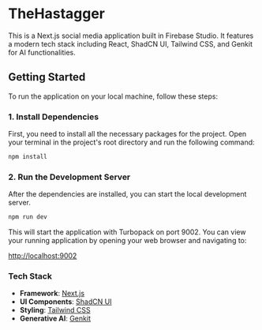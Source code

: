 # TheHastagger

This is a Next.js social media application built in Firebase Studio. It features a modern tech stack including React, ShadCN UI, Tailwind CSS, and Genkit for AI functionalities.

## Getting Started

To run the application on your local machine, follow these steps:

### 1. Install Dependencies

First, you need to install all the necessary packages for the project. Open your terminal in the project's root directory and run the following command:

```bash
npm install
```

### 2. Run the Development Server

After the dependencies are installed, you can start the local development server.

```bash
npm run dev
```

This will start the application with Turbopack on port 9002. You can view your running application by opening your web browser and navigating to:

[http://localhost:9002](http://localhost:9002)

### Tech Stack

- **Framework**: [Next.js](https://nextjs.org/)
- **UI Components**: [ShadCN UI](https://ui.shadcn.com/)
- **Styling**: [Tailwind CSS](https://tailwindcss.com/)
- **Generative AI**: [Genkit](https://firebase.google.com/docs/genkit)
